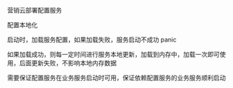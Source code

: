 营销云部署配置服务

配置本地化

启动时，加载服务配置，如果加载失败，服务启动不成功 panic

如果加载成功，则每一定时间进行服务本地更新，加载到内存中，加载一次即可使用，后面更新失败，不影响本地内存数据


需要保证配置服务在业务服务启动时可用，保证依赖配置服务的业务服务顺利启动

